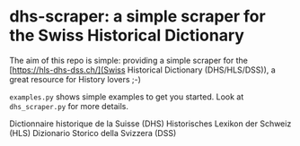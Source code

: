 # dhs-scraper: a simple scraper for the Swiss Historical Dictionary

The aim of this repo is simple: providing a simple scraper for the [https://hls-dhs-dss.ch/](Swiss Historical Dictionary (DHS/HLS/DSS)), a great resource for History lovers ;-)

`examples.py` shows simple examples to get you started.
Look at `dhs_scraper.py` for more details.

Dictionnaire historique de la Suisse (DHS)
Historisches Lexikon der Schweiz (HLS)
Dizionario Storico della Svizzera (DSS)